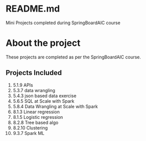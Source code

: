 ﻿# README.md

Mini Projects completed during SpringBoardAIC course

# About the project

These projects are completed as per the 
SpringBoardAIC course. 

## Projects Included

   1. 5.1.9	APIs
   2. 5.3.7	data wrangling
   3. 5.4.3	json based data exercise
   4. 5.6.5	SQL at Scale with Spark
   5. 5.8.4	Data Wrangling at Scale with Spark
   6. 8.1.3	Linear regression
   7. 8.1.5	Logistic regression
   8. 8.2.8	Tree based algo
   9. 8.2.10	Clustering
   10. 9.3.7	Spark ML

